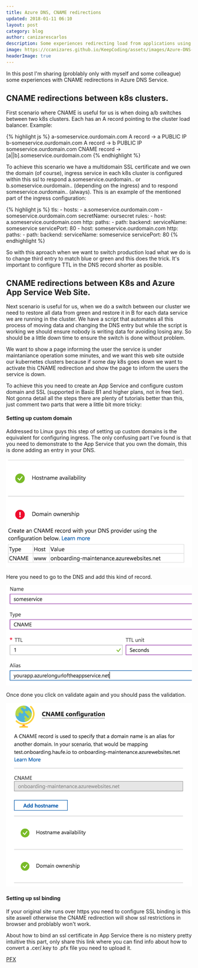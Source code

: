 ```yaml
---
title: Azure DNS, CNAME redirections
updated: 2018-01-11 06:10
layout: post
category: blog
author: canizarescarlos
description: Some experiences redirecting load from applications using Azure DNS
image: https://ccanizares.github.io/KeepCoding/assets/images/Azure-DNS-620x264.png
headerImage: true
---
```


In this post I'm sharing (problably only with myself and some colleague) some experiences with CNAME redirections in Azure DNS Service.

## CNAME redirections between k8s clusters.

First scenario where CNAME is useful for us is when doing a/b switches between two k8s clusters. Each has an A record pointing to the cluster load balancer.  Example: 

{% highlight js %}
a-someservice.ourdomain.com A record ->  a PUBLIC IP
b-someservice.ourdomain.com A record ->  b PUBLIC IP
someservice.ourdomain.com CNAME record ->  [a||b].someservice.ourdomain.com
{% endhighlight %}

To achieve this scenario we have a multidomain SSL certificate and we own the domain (of course), ingress service in each k8s cluster is configured within this ssl to respond a.someservice.ourdomain.. or b.someservice.ourdomain.. (depending on the ingress) and to respond someservice.ourdomain.. (always). This is an example of the mentioned part of the ingress configuration:

{% highlight js %}
  tls:
    - hosts:
      -  a.someservice.ourdomain.com
      -  someservice.ourdomain.com
      secretName: oursecret
  rules:
    - host: a.someservice.ourdomain.com
      http:
        paths:
        - path:
          backend:
            serviceName: someservice
            servicePort: 80
    - host: someservice.ourdomain.com
      http:
        paths:
        - path:
          backend:
            serviceName: someservice
            servicePort: 80
{% endhighlight %}

So with this aproach when we want to switch production load what we do is to change third entry to match blue or green and this does the trick. It's important to configure TTL in the DNS record shorter as posible. 

## CNAME redirections between K8s and Azure App Service Web Site. 

Next scenario is useful for us, when we do a switch between our cluster we need to restore all data from green and restore it in B for each data service we are running in the cluster. We have a script that automates all this process of moving data and changing the DNS entry but while the script is working we should ensure nobody is writing data for avoiding losing any. So should be a little down time to ensure the switch is done without problem. 

We want to show a page informing the user the service is under maintaniance operation some minutes, and we want this web site outside our kubernetes clusters because if some day k8s goes down we want to activate this CNAME redirection and show the page to inform the users the service is down. 

To achieve this you need to create an App Service and configure custom domain and SSL (supported in Basic B1 and higher plans, not in free tier). Not gonna detail all the steps there are plenty of tutorials better than this, just comment two parts that were a little bit more tricky: 

#### Setting up custom domain 

Addressed to Linux guys this step of setting up custom domains is the equivalent for configuring ingress. The only confusing part I've found is that you need to demonstrate to the App Service that you own the domain, this is done adding an entry in your DNS. 

<img src='../assets/images/azure-dns-cname-redirection.png' />

Here you need to go to the DNS and add this kind of record.

<img src='../assets/images/azure-dns-entry-cname-redirection.png' />

Once done you click on validate again and you should pass the validation. 

<img src='../assets/images/azure-dns-cname-redirection-ok.png' />

#### Setting up ssl binding

If your original site runs over https you need to configure SSL binding is this site aswell otherwise the CNAME redirection will show ssl restrictions in browser and problably won't work. 

About how to bind an ssl certificate in App Service there is no mistery pretty intuitive this part, only share this link where you can find info about how to convert a .cer/.key to .pfx file you need to upload it. 

[PFX](https://www.sherweb.com/blog/when-given-crt-and-key-files-make-a-pfx-file/)
